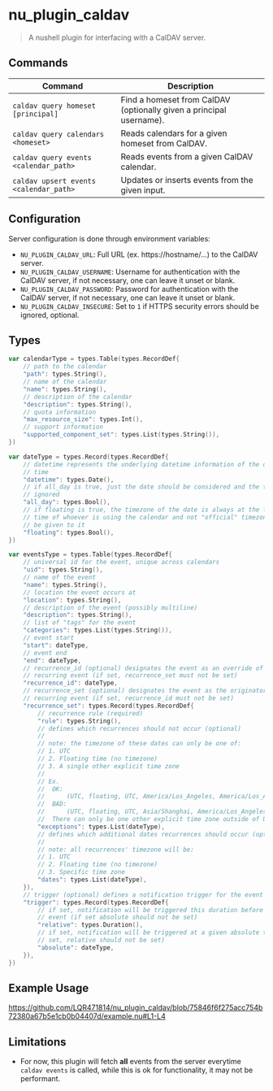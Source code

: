 # nu_plugin_caldav

> A nushell plugin for interfacing with a CalDAV server.

## Commands

| Command                                | Description                                                         |
|----------------------------------------|---------------------------------------------------------------------|
| `caldav query homeset [principal]`     | Find a homeset from CalDAV (optionally given a principal username). |
| `caldav query calendars <homeset>`     | Reads calendars for a given homeset from CalDAV.                    |
| `caldav query events <calendar_path>`  | Reads events from a given CalDAV calendar.                          |
| `caldav upsert events <calendar_path>` | Updates or inserts events from the given input.                     |

## Configuration

Server configuration is done through environment variables:

- `NU_PLUGIN_CALDAV_URL`: Full URL (ex. https://hostname/...)
  to the CalDAV server.
- `NU_PLUGIN_CALDAV_USERNAME`: Username for authentication with
  the CalDAV server, if not necessary, one can leave it unset or
  blank.
- `NU_PLUGIN_CALDAV_PASSWORD`: Password for authentication with
  the CalDAV server, if not necessary, one can leave it unset or
  blank.
- `NU_PLUGIN_CALDAV_INSECURE`: Set to `1` if HTTPS security errors
  should be ignored, optional.

## Types

```go
var calendarType = types.Table(types.RecordDef{
	// path to the calendar
	"path": types.String(),
	// name of the calendar
	"name": types.String(),
	// description of the calendar
	"description": types.String(),
	// quota information
	"max_resource_size": types.Int(),
	// support information
	"supported_component_set": types.List(types.String()),
})

var dateType = types.Record(types.RecordDef{
	// datetime represents the underlying datetime information of the date &
	// time
	"datetime": types.Date(),
	// if all_day is true, just the date should be considered and the time
	// ignored
	"all_day": types.Bool(),
	// if floating is true, the timezone of the date is always at the local
	// time of whoever is using the calendar and not "official" timezone should
	// be given to it
	"floating": types.Bool(),
})

var eventsType = types.Table(types.RecordDef{
	// universal id for the event, unique across calendars
	"uid": types.String(),
	// name of the event
	"name": types.String(),
	// location the event occurs at
	"location": types.String(),
	// description of the event (possibly multiline)
	"description": types.String(),
	// list of "tags" for the event
	"categories": types.List(types.String()),
	// event start
	"start": dateType,
	// event end
	"end": dateType,
	// recurrence_id (optional) designates the event as an override of another
	// recurring event (if set, recurrence_set must not be set)
	"recurrence_id": dateType,
	// recurrence_set (optional) designates the event as the originator of a
	// recurring event (if set, recurrence_id must not be set)
	"recurrence_set": types.Record(types.RecordDef{
		// recurrence rule (required)
		"rule": types.String(),
		// defines which recurrences should not occur (optional)
		//
		// note: the timezone of these dates can only be one of:
		// 1. UTC
		// 2. Floating time (no timezone)
		// 3. A single other explicit time zone
		//
		// Ex.
		// 	OK:
		// 		(UTC, floating, UTC, America/Los_Angeles, America/Los_Angeles)
		// 	BAD:
		// 		(UTC, floating, UTC, Asia/Shanghai, America/Los_Angeles)
		// 	There can only be one other explicit time zone outside of UTC.
		"exceptions": types.List(dateType),
		// defines which additional dates recurrences should occur (optional)
        //
		// note: all recurrences' timezone will be:
		// 1. UTC
		// 2. Floating time (no timezone)
		// 3. Specific time zone
		"dates": types.List(dateType),
	}),
	// trigger (optional) defines a notification trigger for the event
	"trigger": types.Record(types.RecordDef{
		// if set, notification will be triggered this duration before the
		// event (if set absolute should not be set)
		"relative": types.Duration(),
		// if set, notification will be triggered at a given absolute time (if
		// set, relative should not be set)
		"absolute": dateType,
	}),
})
```

## Example Usage

https://github.com/LQR471814/nu_plugin_caldav/blob/75846f6f275acc754b72380a67b5e1cb0b04407d/example.nu#L1-L4

## Limitations

- For now, this plugin will fetch **all** events from the server
  everytime `caldav events` is called, while this is ok for
  functionality, it may not be performant.

